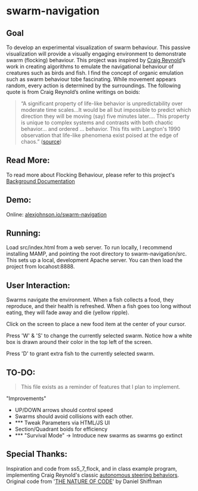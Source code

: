swarm-navigation
=====================

Goal
-------------
To develop an experimental visualization of swarm behaviour. 
This passive visualization will provide a visually engaging 
environment to demonstrate swarm (flocking) behaviour. This 
project was inspired by [Craig Reynold](http://www.red3d.com/cwr/)’s work in creating 
algorithms to emulate the navigational behaviour of creatures 
such as birds and fish. I find the concept of organic emulation 
such as swarm behaviour tobe fascinating. While movement appears 
random, every action is determined by the surroundings. The 
following quote is from Craig Reynold’s online writings on boids:

> “A significant property of life-like behavior is unpredictability over moderate time scales...It
> would be all but impossible to predict which direction they will be moving (say) five minutes
> later…. This property is unique to complex systems and contrasts with both chaotic
> behavior… and ordered … behavior. This fits with Langton's 1990 observation that life-like
> phenomena exist poised at the edge of chaos.” ([source](http://www.red3d.com/cwr/boids/))

Read More:
-------------
To read more about Flocking Behaviour, please refer to this project's [Background Documentation](https://github.com/alexjohnson505/swarm-navigation/tree/master/documentation)

Demo:
-------------
Online: [alexjohnson.io/swarm-navigation](http://alexjohnson.io/swarm-navigation)

Running:
-------------

Load src/index.html from a web server. To run locally, I 
recommend installing MAMP, and pointing the root directory 
to swarm-navigation/src. This sets up a local, development 
Apache server. You can then load the project from locahost:8888.

User Interaction:
-------------

Swarms navigate the environment. When a fish
collects a food, they reproduce, and their health
is refreshed. When a fish goes too long without
eating, they will fade away and die (yellow ripple).

Click on the screen to place a new food item
at the center of your cursor.

Press 'W' & 'S' to change the currently selected
swarm. Notice how a white box is drawn around their
color in the top left of the screen.

Press 'D' to grant extra fish to the currently
selected swarm.

TO-DO:
-------------

> This file exists as a reminder of
> features that I plan to implement.

"Improvements"
- UP/DOWN arrows should control speed
- Swarms should avoid collisions with each other.
- *** Tweak Parameters via HTML/JS UI
- Section/Quadrant boids for efficiency
- *** "Survival Mode" -> Introduce new swarms as swarms go extinct

Special Thanks:
-------------

Inspiration and code from ss5_7_flock, and in class example program, implementing Craig Reynold's classic [autonomous steering behaviors](http://www.red3d.com/cwr). Original code from '[THE NATURE OF CODE](http://natureofcode.com)' by Daniel Shiffman